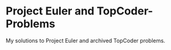 Project Euler and TopCoder-Problems
====================================

My solutions to Project Euler and archived TopCoder problems.
